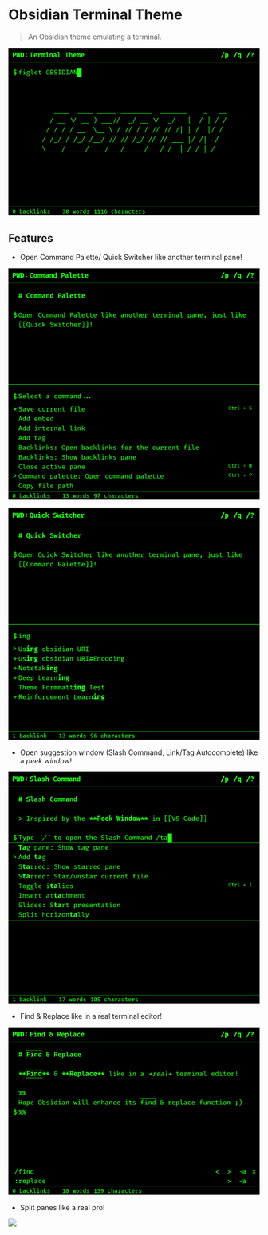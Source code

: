 <!--<h1 align="center"> 🚧🚧 WIP 🚧🚧 </h1>-->

# Obsidian Terminal Theme

> An Obsidian theme emulating a terminal.

![](screenshots/terminal.png)

## Features

* Open Command Palette/ Quick Switcher like another terminal pane!

![](screenshots/command-palette.png)
<!-- <p align="center">Command Palette</p> -->

![](screenshots/quick-switcher.png)
<!-- <p align="center">Quick Switcher</p> -->

* Open suggestion window (Slash Command, Link/Tag Autocomplete) like a *peek window*!

![](screenshots/suggestion.png)

* Find & Replace like in a real terminal editor!

![](screenshots/find-replace.png)

* Split panes like a real pro!

![](screenshots/panes.png)
<!-- <p align="center">Panes</p> -->
